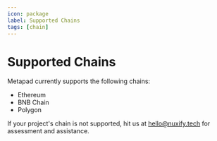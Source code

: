 ```yaml
---
icon: package
label: Supported Chains
tags: [chain]
---
```


# Supported Chains

Metapad currently supports the following chains:

- Ethereum
- BNB Chain
- Polygon

If your project's chain is not supported, hit us at hello@nuxify.tech for assessment and assistance.
